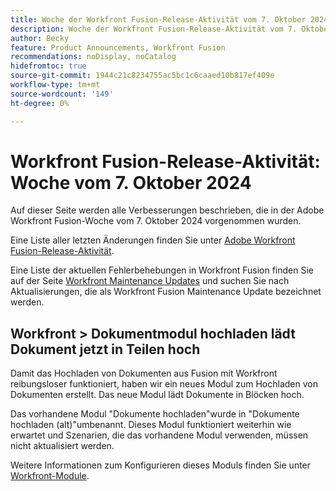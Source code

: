 ```yaml
---
title: Woche der Workfront Fusion-Release-Aktivität vom 7. Oktober 2024
description: Woche der Workfront Fusion-Release-Aktivität vom 7. Oktober 2024
author: Becky
feature: Product Announcements, Workfront Fusion
recommendations: noDisplay, noCatalog
hidefromtoc: true
source-git-commit: 1944c21c8234755ac5bc1c6caaed10b817ef409e
workflow-type: tm+mt
source-wordcount: '149'
ht-degree: 0%

---
```


# Workfront Fusion-Release-Aktivität: Woche vom 7. Oktober 2024

Auf dieser Seite werden alle Verbesserungen beschrieben, die in der Adobe Workfront Fusion-Woche vom 7. Oktober 2024 vorgenommen wurden.

Eine Liste aller letzten Änderungen finden Sie unter [Adobe Workfront Fusion-Release-Aktivität](../../../product-announcements/product-releases/fusion-release-activity/fusion-release-activity.md).

Eine Liste der aktuellen Fehlerbehebungen in Workfront Fusion finden Sie auf der Seite [Workfront Maintenance Updates](https://experienceleague.adobe.com/docs/workfront-known-issues/releases/current-updates.html) und suchen Sie nach Aktualisierungen, die als Workfront Fusion Maintenance Update bezeichnet werden.

## Workfront > Dokumentmodul hochladen lädt Dokument jetzt in Teilen hoch

Damit das Hochladen von Dokumenten aus Fusion mit Workfront reibungsloser funktioniert, haben wir ein neues Modul zum Hochladen von Dokumenten erstellt. Das neue Modul lädt Dokumente in Blöcken hoch.

Das vorhandene Modul &quot;Dokumente hochladen&quot;wurde in &quot;Dokumente hochladen (alt)&quot;umbenannt. Dieses Modul funktioniert weiterhin wie erwartet und Szenarien, die das vorhandene Modul verwenden, müssen nicht aktualisiert werden.

Weitere Informationen zum Konfigurieren dieses Moduls finden Sie unter [Workfront-Module](/help/quicksilver/workfront-fusion/apps-and-their-modules/workfront-modules.md#actions).

